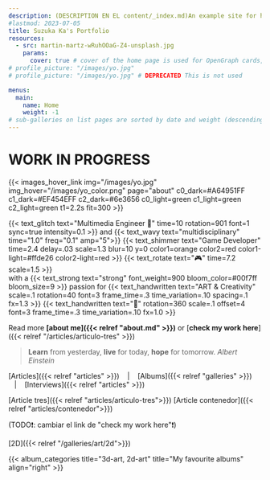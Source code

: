 ```yaml
---
description: (DESCRIPTION EN EL content/_index.md)An example site for hugo-theme-gallery. Images from Unsplash.
#lastmod: 2023-07-05
title: Suzuka Ka's Portfolio
resources:
  - src: martin-martz-wRuhOOaG-Z4-unsplash.jpg
    params:
      cover: true # cover of the home page is used for OpenGraph cards, etc.
# profile_picture: "/images/yo.jpg"
# profile_picture: "/images/yo.jpg" # DEPRECATED This is not used

menus:
  main:
    name: Home
    weight: -1
# sub-galleries on list pages are sorted by date and weight (descending)
---
```


# WORK IN PROGRESS

<!-- {{< youtube "5nf24no8dKU" >}} -->

{{< images_hover_link img="/images/yo.jpg" img_hover="/images/yo_color.png" page="about" c0_dark=#A64951FF c1_dark=#EF454EFF c2_dark=#6e3656 c0_light=green c1_light=green c2_light=green t1=2.2s fit=300 >}}

{{< text_glitch text="Multimedia Engineer 🧠" time=10 rotation=901 font=1 sync=true intensity=0.1 >}} and {{< text_wavy text="multidisciplinary" time="1.0" freq="0.1" amp="5">}} <span class="pixel-font">{{< text_shimmer text="Game Developer" time=2.4 delay=.03 scale=1.3 blur=10 y=0 color1=orange color2=red color1-light=#ffde26 color2-light=red >}}</span> {{< text_rotate text="🎮" time=7.2  scale=1.5 >}} <br> with a {{< text_strong text="strong" font_weight=900 bloom_color=#00f7ff bloom_size=9 >}} passion for {{< text_handwritten text="ART & Creativity" scale=.1 rotation=40 font=3 frame_time=.3 time_variation=.10 spacing=.1  fx=1.3 >}} {{< text_handwritten text="🎨" rotation=360 scale=.1 offset=4 font=3 frame_time=.3 time_variation=.10 fx=1.0 >}} 

Read more **[about me]({{< relref "about.md" >}})** or [**check my work here**]({{< relref "/articles/articulo-tres" >}})



> **Learn** from yesterday, **live** for today, **hope** for tomorrow. <cite>Albert Einstein</cite>





<!-- [Articles]({{< relref "articles/" >}}) -->
[Articles]({{< relref "articles" >}}) &nbsp;&nbsp;&nbsp;| &nbsp;&nbsp;&nbsp;[Albums]({{< relref "galleries" >}}) &nbsp;&nbsp;&nbsp;| &nbsp;&nbsp;&nbsp;[Interviews]({{< relref "articles" >}})

[Article tres]({{< relref "articles/articulo-tres">}})
[Article contenedor]({{< relref "articles/contenedor">}})

(TODO❗: cambiar el link de "check my work here"❗)

[2D]({{< relref "/galleries/art/2d">}})

{{< album_categories title="3d-art, 2d-art" title="My favourite albums" align="right" >}}

